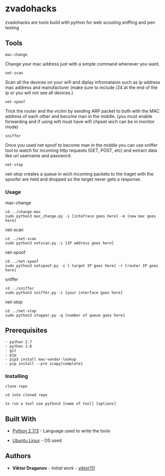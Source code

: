 # zvadohacks

zvadohacks are tools build with python for web scouting sniffing and pen testing

## Tools
 
```
mac-change
```
Change your mac address just with a simple command whenever you want.
```
net-scan
```
Scan all the devices on your wifi and diplay infromataion such as ip address mac address and manufacturer (make sure to include /24 at the end of the ip or you will not see all devices.)
```
net-spoof
```
Trick the router and the victim by sending ARP packet to both with the MAC address of each other and become man in the middle. (you must enable forwarding and if using wifi must have wifi chpset wich can be in monitor mode)
```
sniffer
```
Once you used net spoof to become man in the middle you can use sniffer tool to watch for incoming http requests (GET, POST, etc) and extract data like url username and password.
```
net-stop
```
net-stop creates a queue in wich incoming packets to the traget with the spoofer are held and dropped so the target never gets a response.
### Usage
mac-change
```
cd ../change-mac
sudo python3 mac_change.py -i [intefrace goes here] -m [new mac goes here]
```
net-scan
```
cd ../net-scan
sudo python3 netscan.py -i [IP address goes here]
```
net-spoof
```
cd ../net-spoof
sudo python3 netspoof.py -i [-target IP goes here] -r [router IP goes here]
```
sniffer
```
cd ../sniffer
sudo python3 sniffer.py -i [your interface goes here]
```
net-stop
```
cd ../net-stop
sudo python3 stopper.py -q [number of queue goes here]
```

## Prerequisites

```
- python 2.7
- python 3.0
- git
- pip
- pip3 install mac-vendor-lookup
- pip install --pre scapy[complete]
```

### Installing


```
clone repo
```
```
cd into cloned repo
```
```
to run a tool use python3 [name of tool] [options]
```

## Built With

* [Python 2.7/3](https://www.python.org/) - Language used to write the tools

* [Ubuntu Linux](https://ubuntu.com/) - OS used

## Authors

* **Viktor Draganov** - *Initial work* - [viktor111](https://github.com/viktor111)

